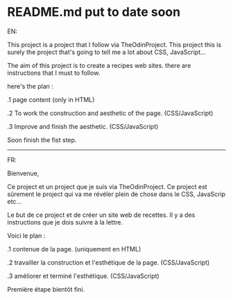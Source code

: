 # README.md put to date soon 

EN: 

This project is a project that I follow via TheOdinProject. This project this is surely the project that's going to tell me a lot about CSS, JavaScript...

The aim of this project is to create a recipes web sites. there are instructions that I must to follow. 

here's the plan :

.1 page content 
(only in HTML)

.2 To work the construction and aesthetic of the page.
(CSS/JavaScript)

.3 Improve and finish the aesthetic. 
(CSS/JavaScript)

Soon finish the fist step.
__________________________________________________________________

FR: 

Bienvenue, 

Ce project et un project que je suis via TheOdinProject. Ce project est sûrement le project qui va me révéler plein de chose dans le CSS, JavaScrip etc...

Le but de ce project et de créer un site web de recettes. Il y a des instructions que je dois suivre à la lettre. 

Voici le plan :

.1 contenue de la page. 
(uniquement en HTML)

.2 travailler la construction et l'esthétique de la page.
(CSS/JavaScript)

.3 améliorer et terminé l'esthétique. 
(CSS/JavaScript)


Première étape bientôt fini.
